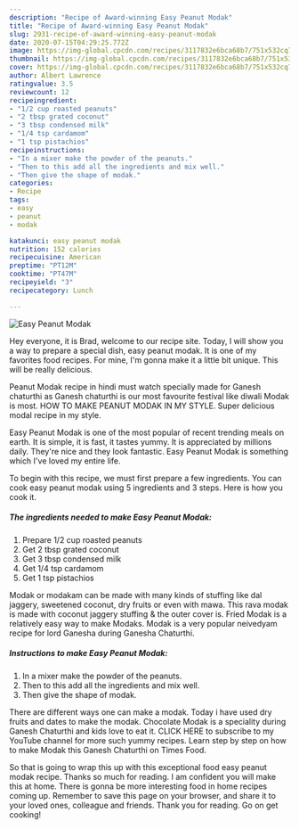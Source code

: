 ```yaml
---
description: "Recipe of Award-winning Easy Peanut Modak"
title: "Recipe of Award-winning Easy Peanut Modak"
slug: 2931-recipe-of-award-winning-easy-peanut-modak
date: 2020-07-15T04:29:25.772Z
image: https://img-global.cpcdn.com/recipes/3117832e6bca68b7/751x532cq70/easy-peanut-modak-recipe-main-photo.jpg
thumbnail: https://img-global.cpcdn.com/recipes/3117832e6bca68b7/751x532cq70/easy-peanut-modak-recipe-main-photo.jpg
cover: https://img-global.cpcdn.com/recipes/3117832e6bca68b7/751x532cq70/easy-peanut-modak-recipe-main-photo.jpg
author: Albert Lawrence
ratingvalue: 3.5
reviewcount: 12
recipeingredient:
- "1/2 cup roasted peanuts"
- "2 tbsp grated coconut"
- "3 tbsp condensed milk"
- "1/4 tsp cardamom"
- "1 tsp pistachios"
recipeinstructions:
- "In a mixer make the powder of the peanuts."
- "Then to this add all the ingredients and mix well."
- "Then give the shape of modak."
categories:
- Recipe
tags:
- easy
- peanut
- modak

katakunci: easy peanut modak 
nutrition: 152 calories
recipecuisine: American
preptime: "PT12M"
cooktime: "PT47M"
recipeyield: "3"
recipecategory: Lunch

---
```



![Easy Peanut Modak](https://img-global.cpcdn.com/recipes/3117832e6bca68b7/751x532cq70/easy-peanut-modak-recipe-main-photo.jpg)

Hey everyone, it is Brad, welcome to our recipe site. Today, I will show you a way to prepare a special dish, easy peanut modak. It is one of my favorites food recipes. For mine, I'm gonna make it a little bit unique. This will be really delicious.

Peanut Modak recipe in hindi must watch specially made for Ganesh chaturthi as Ganesh chaturthi is our most favourite festival like diwali Modak is most. HOW TO MAKE PEANUT MODAK IN MY STYLE. Super delicious modal recipe in my style.

Easy Peanut Modak is one of the most popular of recent trending meals on earth. It is simple, it is fast, it tastes yummy. It is appreciated by millions daily. They're nice and they look fantastic. Easy Peanut Modak is something which I've loved my entire life.


To begin with this recipe, we must first prepare a few ingredients. You can cook easy peanut modak using 5 ingredients and 3 steps. Here is how you cook it.

<!--inarticleads1-->

##### The ingredients needed to make Easy Peanut Modak:

1. Prepare 1/2 cup roasted peanuts
1. Get 2 tbsp grated coconut
1. Get 3 tbsp condensed milk
1. Get 1/4 tsp cardamom
1. Get 1 tsp pistachios


Modak or modakam can be made with many kinds of stuffing like dal jaggery, sweetened coconut, dry fruits or even with mawa. This rava modak is made with coconut jaggery stuffing &amp; the outer cover is. Fried Modak is a relatively easy way to make Modaks. Modak is a very popular neivedyam recipe for lord Ganesha during Ganesha Chaturthi. 

<!--inarticleads2-->

##### Instructions to make Easy Peanut Modak:

1. In a mixer make the powder of the peanuts.
1. Then to this add all the ingredients and mix well.
1. Then give the shape of modak.


There are different ways one can make a modak. Today i have used dry fruits and dates to make the modak. Chocolate Modak is a speciality during Ganesh Chaturthi and kids love to eat it. CLICK HERE to subscribe to my YouTube channel for more such yummy recipes. Learn step by step on how to make Modak this Ganesh Chaturthi on Times Food. 

So that is going to wrap this up with this exceptional food easy peanut modak recipe. Thanks so much for reading. I am confident you will make this at home. There is gonna be more interesting food in home recipes coming up. Remember to save this page on your browser, and share it to your loved ones, colleague and friends. Thank you for reading. Go on get cooking!
